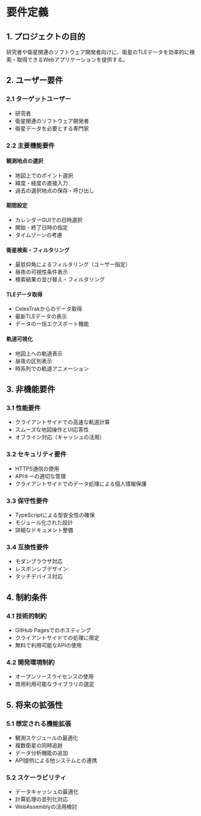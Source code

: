 # 要件定義

## 1. プロジェクトの目的

研究者や衛星関連のソフトウェア開発者向けに、衛星のTLEデータを効率的に検索・取得できるWebアプリケーションを提供する。

## 2. ユーザー要件

### 2.1 ターゲットユーザー
- 研究者
- 衛星関連のソフトウェア開発者
- 衛星データを必要とする専門家

### 2.2 主要機能要件

#### 観測地点の選択
- 地図上でのポイント選択
- 緯度・経度の直接入力
- 過去の選択地点の保存・呼び出し

#### 期間設定
- カレンダーGUIでの日時選択
- 開始・終了日時の指定
- タイムゾーンの考慮

#### 衛星検索・フィルタリング
- 最低仰角によるフィルタリング（ユーザー指定）
- 昼夜の可視性条件表示
- 検索結果の並び替え・フィルタリング

#### TLEデータ取得
- CelesTrakからのデータ取得
- 最新TLEデータの表示
- データの一括エクスポート機能

#### 軌道可視化
- 地図上への軌道表示
- 昼夜の区別表示
- 時系列での軌道アニメーション

## 3. 非機能要件

### 3.1 性能要件
- クライアントサイドでの高速な軌道計算
- スムーズな地図操作とUI応答性
- オフライン対応（キャッシュの活用）

### 3.2 セキュリティ要件
- HTTPS通信の使用
- APIキーの適切な管理
- クライアントサイドでのデータ処理による個人情報保護

### 3.3 保守性要件
- TypeScriptによる型安全性の確保
- モジュール化された設計
- 詳細なドキュメント整備

### 3.4 互換性要件
- モダンブラウザ対応
- レスポンシブデザイン
- タッチデバイス対応

## 4. 制約条件

### 4.1 技術的制約
- GitHub Pagesでのホスティング
- クライアントサイドでの処理に限定
- 無料で利用可能なAPIの使用

### 4.2 開発環境制約
- オープンソースライセンスの使用
- 商用利用可能なライブラリの選定

## 5. 将来の拡張性

### 5.1 想定される機能拡張
- 観測スケジュールの最適化
- 複数衛星の同時追跡
- データ分析機能の追加
- API提供による他システムとの連携

### 5.2 スケーラビリティ
- データキャッシュの最適化
- 計算処理の並列化対応
- WebAssemblyの活用検討
